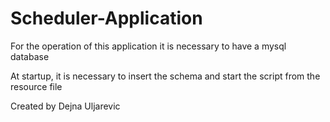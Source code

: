 # Scheduler-Application

For the operation of this application it is necessary to have a mysql database

At startup, it is necessary to insert the schema and start the script from the resource file

Created by Dejna Uljarevic